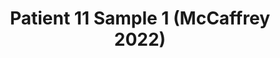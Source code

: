 ---
title: Patient 11 Sample 1 (McCaffrey 2022)
layout: minerva-1-5
exhibit: config-mccaffrey-2022/Patient11-1 
images: https://s3.amazonaws.com/www.cycif.org/mccaffrey-2022/Patient11-1
---